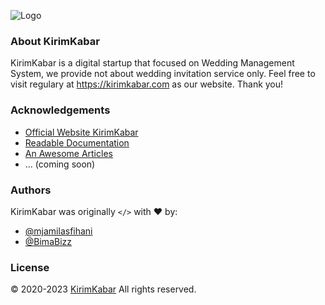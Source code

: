 ![Logo](https://avatars.githubusercontent.com/u/88191327?s=250)

### About KirimKabar

KirimKabar is a digital startup that focused on Wedding Management System, we provide not about wedding invitation service only. Feel free to visit regulary at https://kirimkabar.com as our website. Thank you!

### Acknowledgements

 - [Official Website KirimKabar](https://kirimkabar.com/)
 - [Readable Documentation](https://kirimkabar.com/docs/)
 - [An Awesome Articles](https://kirimkabar.com/blog/)
 - ... (coming soon)

### Authors

KirimKabar was originally `</>` with :heart: by:

- [@mjamilasfihani](https://github.com/mjamilasfihani)
- [@BimaBizz](https://github.com/BimaBizz)

### License

&copy; 2020-2023 [KirimKabar](https://kirimkabar.com/) All rights reserved.
